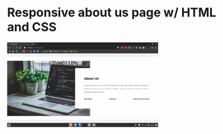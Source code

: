 # Responsive about us page w/ HTML and CSS

<img src=".github/p1.png" alt="screenshot" width="70%"/>

